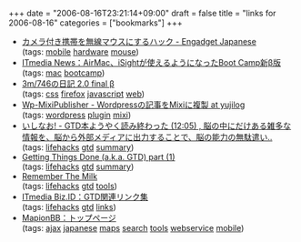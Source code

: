 +++
date = "2006-08-16T23:21:14+09:00"
draft = false
title = "links for 2006-08-16"
categories = ["bookmarks"]
+++

<ul class="delicious">
	<li>
		<div class="delicious-link"><a href="http://japanese.engadget.com/2006/08/15/nokia-bluetooth-mouse/">カメラ付き携帯を無線マウスにするハック - Engadget Japanese</a></div>
		<div class="delicious-tags">(tags: <a href="http://del.icio.us/nobu666/mobile">mobile</a> <a href="http://del.icio.us/nobu666/hardware">hardware</a> <a href="http://del.icio.us/nobu666/mouse">mouse</a>)</div>
	</li>
	<li>
		<div class="delicious-link"><a href="http://www.itmedia.co.jp/news/articles/0608/16/news023.html">ITmedia News：AirMac、iSightが使えるようになったBoot Camp新β版</a></div>
		<div class="delicious-tags">(tags: <a href="http://del.icio.us/nobu666/mac">mac</a> <a href="http://del.icio.us/nobu666/bootcamp">bootcamp</a>)</div>
	</li>
	<li>
		<div class="delicious-link"><a href="http://d.hatena.ne.jp/mitamu/20060816#1155656613">3m/746の日記 2.0 final β</a></div>
		<div class="delicious-tags">(tags: <a href="http://del.icio.us/nobu666/css">css</a> <a href="http://del.icio.us/nobu666/firefox">firefox</a> <a href="http://del.icio.us/nobu666/javascript">javascript</a> <a href="http://del.icio.us/nobu666/web">web</a>)</div>
	</li>
	<li>
		<div class="delicious-link"><a href="http://factage.com/yu-ji/archives/2006/08/16/wp-mixipublisher-1_0_0rc1/">Wp-MixiPublisher - Wordpressの記事をMixiに複製 at yujilog</a></div>
		<div class="delicious-tags">(tags: <a href="http://del.icio.us/nobu666/wordpress">wordpress</a> <a href="http://del.icio.us/nobu666/plugin">plugin</a> <a href="http://del.icio.us/nobu666/mixi">mixi</a>)</div>
	</li>
	<li>
		<div class="delicious-link"><a href="http://tdiary.ishinao.net/20050822.html">いしなお! - GTD本ようやく読み終わった (12:05) , 脳の中にだけある雑多な情報を、脳から外部メディアに出力することで、脳の能力の無駄遣い..</a></div>
		<div class="delicious-tags">(tags: <a href="http://del.icio.us/nobu666/lifehacks">lifehacks</a> <a href="http://del.icio.us/nobu666/gtd">gtd</a> <a href="http://del.icio.us/nobu666/summary">summary</a>)</div>
	</li>
	<li>
		<div class="delicious-link"><a href="http://air.geo.tsukuba.ac.jp/~eddie/2005/05/26/58.html">Getting Things Done (a.k.a. GTD) part (1)</a></div>
		<div class="delicious-tags">(tags: <a href="http://del.icio.us/nobu666/lifehacks">lifehacks</a> <a href="http://del.icio.us/nobu666/gtd">gtd</a> <a href="http://del.icio.us/nobu666/summary">summary</a>)</div>
	</li>
	<li>
		<div class="delicious-link"><a href="http://www.rememberthemilk.com/">Remember The Milk</a></div>
		<div class="delicious-tags">(tags: <a href="http://del.icio.us/nobu666/lifehacks">lifehacks</a> <a href="http://del.icio.us/nobu666/gtd">gtd</a> <a href="http://del.icio.us/nobu666/tools">tools</a>)</div>
	</li>
	<li>
		<div class="delicious-link"><a href="http://www.itmedia.co.jp/bizid/articles/0606/27/news087.html">ITmedia Biz.ID：GTD関連リンク集</a></div>
		<div class="delicious-tags">(tags: <a href="http://del.icio.us/nobu666/lifehacks">lifehacks</a> <a href="http://del.icio.us/nobu666/gtd">gtd</a> <a href="http://del.icio.us/nobu666/links">links</a>)</div>
	</li>
	<li>
		<div class="delicious-link"><a href="http://www.mapion.co.jp/bb/">MapionBB：トップページ</a></div>
		<div class="delicious-tags">(tags: <a href="http://del.icio.us/nobu666/ajax">ajax</a> <a href="http://del.icio.us/nobu666/japanese">japanese</a> <a href="http://del.icio.us/nobu666/maps">maps</a> <a href="http://del.icio.us/nobu666/search">search</a> <a href="http://del.icio.us/nobu666/tools">tools</a> <a href="http://del.icio.us/nobu666/webservice">webservice</a> <a href="http://del.icio.us/nobu666/mobile">mobile</a>)</div>
	</li>
</ul>
